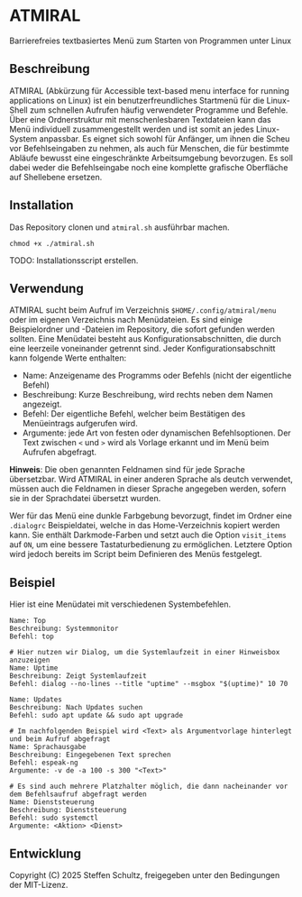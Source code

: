 # ATMIRAL
Barrierefreies textbasiertes Menü zum Starten von Programmen unter Linux

## Beschreibung

ATMIRAL (Abkürzung für Accessible text-based menu interface for running applications on Linux) ist ein benutzerfreundliches Startmenü für die Linux-Shell zum schnellen Aufrufen häufig verwendeter Programme und Befehle. Über eine Ordnerstruktur mit menschenlesbaren Textdateien kann das Menü individuell zusammengestellt werden und ist somit an jedes Linux-System anpassbar. Es eignet sich sowohl für Anfänger, um ihnen die Scheu vor Befehlseingaben zu nehmen, als auch für Menschen, die für bestimmte Abläufe bewusst eine eingeschränkte Arbeitsumgebung bevorzugen. Es soll dabei weder die Befehlseingabe noch eine komplette grafische Oberfläche auf Shellebene ersetzen.

## Installation

Das Repository clonen und `atmiral.sh` ausführbar machen. 

```
chmod +x ./atmiral.sh
```

TODO: Installationsscript erstellen.

## Verwendung

ATMIRAL sucht beim Aufruf im Verzeichnis `$HOME/.config/atmiral/menu` oder im eigenen Verzeichnis nach Menüdateien. Es sind einige Beispielordner und -Dateien im Repository, die sofort gefunden werden sollten. Eine Menüdatei besteht aus Konfigurationsabschnitten, die durch eine leerzeile voneinander getrennt sind. Jeder Konfigurationsabschnitt kann folgende Werte enthalten: 

* Name: Anzeigename des Programms oder Befehls (nicht der eigentliche Befehl)
* Beschreibung: Kurze Beschreibung, wird rechts neben dem Namen angezeigt.
* Befehl: Der eigentliche Befehl, welcher beim Bestätigen des Menüeintrags aufgerufen wird. 
* Argumente: jede Art von festen oder dynamischen Befehlsoptionen. Der Text zwischen `<` und `>` wird als Vorlage erkannt und im Menü beim Aufrufen abgefragt. 

**Hinweis**: Die oben genannten Feldnamen sind für jede Sprache übersetzbar. Wird ATMIRAL in einer anderen Sprache als deutch verwendet, müssen auch die Feldnamen in dieser Sprache angegeben werden, sofern sie in der Sprachdatei übersetzt wurden. 

Wer für das Menü eine dunkle Farbgebung bevorzugt, findet im Ordner eine `.dialogrc` Beispieldatei, welche in das Home-Verzeichnis kopiert werden kann. Sie enthält Darkmode-Farben und setzt auch die Option `visit_items` auf `ON`, um eine bessere Tastaturbedienung zu ermöglichen. Letztere Option wird jedoch bereits im Script beim Definieren des Menüs festgelegt. 

## Beispiel

Hier ist eine Menüdatei mit verschiedenen Systembefehlen.

```
Name: Top
Beschreibung: Systemmonitor
Befehl: top

# Hier nutzen wir Dialog, um die Systemlaufzeit in einer Hinweisbox anzuzeigen
Name: Uptime
Beschreibung: Zeigt Systemlaufzeit
Befehl: dialog --no-lines --title "uptime" --msgbox "$(uptime)" 10 70

Name: Updates
Beschreibung: Nach Updates suchen
Befehl: sudo apt update && sudo apt upgrade

# Im nachfolgenden Beispiel wird <Text> als Argumentvorlage hinterlegt und beim Aufruf abgefragt
Name: Sprachausgabe
Beschreibung: Eingegebenen Text sprechen
Befehl: espeak-ng
Argumente: -v de -a 100 -s 300 "<Text>"

# Es sind auch mehrere Platzhalter möglich, die dann nacheinander vor dem Befehlsaufruf abgefragt werden
Name: Dienststeuerung
Beschreibung: Dienststeuerung
Befehl: sudo systemctl
Argumente: <Aktion> <Dienst>
```

## Entwicklung

Copyright (C) 2025 Steffen Schultz, freigegeben unter den Bedingungen der MIT-Lizenz. 
